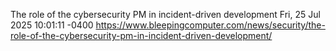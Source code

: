 The role of the cybersecurity PM in incident-driven development
Fri, 25 Jul 2025 10:01:11 -0400
https://www.bleepingcomputer.com/news/security/the-role-of-the-cybersecurity-pm-in-incident-driven-development/
